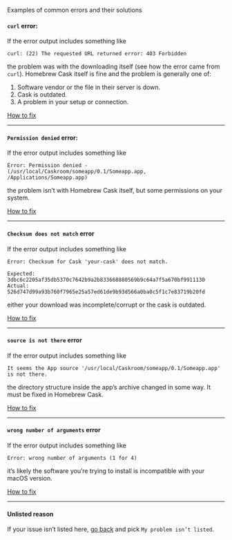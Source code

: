 Examples of common errors and their solutions

#### `curl` error:

If the error output includes something like

```
curl: (22) The requested URL returned error: 403 Forbidden
```

the problem was with the downloading itself (see how the error came from `curl`). Homebrew Cask itself is fine and the problem is generally one of:

1. Software vendor or the file in their server is down.
2. Cask is outdated.
3. A problem in your setup or connection.

[How to fix](https://docs.brew.sh/Common-Issues#cask-curl-error)

---

#### `Permission denied` error:

If the error output includes something like

```
Error: Permission denied - (/usr/local/Caskroom/someapp/0.1/Someapp.app, /Applications/Someapp.app)
```

the problem isn’t with Homebrew Cask itself, but some permissions on your system.

[How to fix](https://docs.brew.sh/Common-Issues#cask-permission-denied)

---

#### `Checksum does not match` error

If the error output includes something like

```
Error: Checksum for Cask 'your-cask' does not match.

Expected: 3dbc6c2205af35db5370c7642b9a2b833668880569b9c64a7f5a670bf9911130
Actual: 526d747d99a93b760f7965e25a57ed61de9b93d566a0ba0c5f1c7e83719b20fd
```

either your download was incomplete/corrupt or the cask is outdated.

[How to fix](https://docs.brew.sh/Common-Issues#cask-checksum-does-not-match)

---

#### `source is not there` error

If the error output includes something like

```
It seems the App source '/usr/local/Caskroom/someapp/0.1/Someapp.app' is not there.
```

the directory structure inside the app’s archive changed in some way. It must be fixed in Homebrew Cask.

[How to fix](https://docs.brew.sh/Common-Issues#cask---source-is-not-there)

---

#### `wrong number of arguments` error

If the error output includes something like

```
Error: wrong number of arguments (1 for 4)
```

it’s likely the software you’re trying to install is incompatible with your macOS version.

[How to fix](https://docs.brew.sh/Common-Issues#cask---wrong-number-of-arguments)

---

#### Unlisted reason

If your issue isn’t listed here, [go back](https://github.com/Homebrew/homebrew-cask/blob/HEAD/README.md#reporting-bugs) and pick `My problem isn’t listed`.
